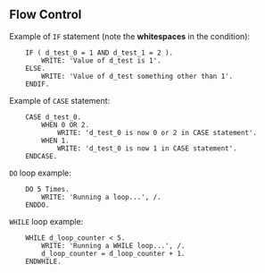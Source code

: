 ## Flow Control

Example of `IF` statement (note the **whitespaces** in the condition):

```
	IF ( d_test_0 = 1 AND d_test_1 = 2 ).
    	WRITE: 'Value of d_test is 1'.
	ELSE.
	    WRITE: 'Value of d_test something other than 1'.
	ENDIF.
```

Example of `CASE` statement:

```
	CASE d_test_0.
	    WHEN 0 OR 2.
    	    WRITE: 'd_test_0 is now 0 or 2 in CASE statement'.
	    WHEN 1.
    	    WRITE: 'd_test_0 is now 1 in CASE statement'.
	ENDCASE.
```

`DO` loop example:

```
	DO 5 Times.
    	WRITE: 'Running a loop...', /.
	ENDDO.
```

`WHILE` loop example:

```
	WHILE d_loop_counter < 5.
	    WRITE: 'Running a WHILE loop...', /.
	    d_loop_counter = d_loop_counter + 1.
	ENDWHILE.
```
